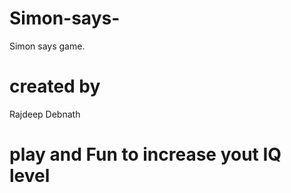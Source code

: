 # Simon-says-
Simon says game.

# created by
Rajdeep Debnath

# play and Fun to increase yout IQ level
